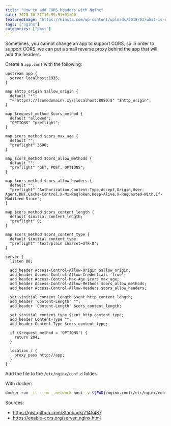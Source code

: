```yaml
---
title: "How to add CORS headers with Nginx"
date: 2020-10-31T16:59:51+01:00
featuredImage: "https://kinsta.com/wp-content/uploads/2018/03/what-is-nginx.png"
tags: ["nginx"]
categories: ["post"]
---
```


Sometimes, you cannot change an app to support CORS, so in order to support CORS, we can put a small
reverse proxy behind the app that will add the headers.

<!--more-->

Create a `app.conf` with the following:

```
upstream app {
  server localhost:1935;
}

map $http_origin $allow_origin {
  default "*";
  "~^https?://(somedomain\.xyz|localhost:8080)$" "$http_origin";
}

map $request_method $cors_method {
  default "allowed";
  "OPTIONS" "preflight";
}

map $cors_method $cors_max_age {
  default "";
  "preflight" 3600;
}

map $cors_method $cors_allow_methods {
  default "";
  "preflight" "GET, POST, OPTIONS";
}

map $cors_method $cors_allow_headers {
  default "";
  "preflight" "Authorization,Content-Type,Accept,Origin,User-Agent,DNT,Cache-Control,X-Mx-ReqToken,Keep-Alive,X-Requested-With,If-Modified-Since";
}

map $cors_method $cors_content_length {
  default $initial_content_length;
  "preflight" 0;
}

map $cors_method $cors_content_type {
  default $initial_content_type;
  "preflight" "text/plain charset=UTF-8";
}

server {
  listen 80;

  add_header Access-Control-Allow-Origin $allow_origin;
  add_header Access-Control-Allow-Credentials 'true';
  add_header Access-Control-Max-Age $cors_max_age;
  add_header Access-Control-Allow-Methods $cors_allow_methods;
  add_header Access-Control-Allow-Headers $cors_allow_headers;

  set $initial_content_length $sent_http_content_length;
  add_header 'Content-Length' "";
  add_header 'Content-Length' $cors_content_length;

  set $initial_content_type $sent_http_content_type;
  add_header Content-Type "";
  add_header Content-Type $cors_content_type;

  if ($request_method = 'OPTIONS') {
    return 204;
  }

  location / {
    proxy_pass http://app;
  }
}
```

Add the file to the `/etc/nginx/conf.d` folder.

With docker:

```bash
docker run -it --rm --network host -v ${PWD}/nginx.conf:/etc/nginx/conf.d/default.conf nginx
```

Sources:

- https://gist.github.com/Stanback/7145487
- https://enable-cors.org/server_nginx.html

